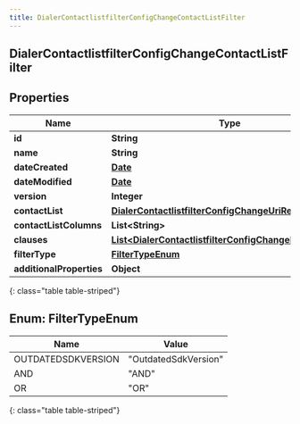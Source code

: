 ```yaml
---
title: DialerContactlistfilterConfigChangeContactListFilter
---
```

## DialerContactlistfilterConfigChangeContactListFilter


## Properties

| Name | Type | Description | Notes |
| ------------ | ------------- | ------------- | ------------- |
| **id** | **String** |  |  [optional] |
| **name** | **String** |  |  [optional] |
| **dateCreated** | [**Date**](Date.html) |  |  [optional] |
| **dateModified** | [**Date**](Date.html) |  |  [optional] |
| **version** | **Integer** |  |  [optional] |
| **contactList** | [**DialerContactlistfilterConfigChangeUriReference**](DialerContactlistfilterConfigChangeUriReference.html) |  |  [optional] |
| **contactListColumns** | **List&lt;String&gt;** |  |  [optional] |
| **clauses** | [**List&lt;DialerContactlistfilterConfigChangeFilterClause&gt;**](DialerContactlistfilterConfigChangeFilterClause.html) |  |  [optional] |
| **filterType** | [**FilterTypeEnum**](#FilterTypeEnum) |  |  [optional] |
| **additionalProperties** | **Object** |  |  [optional] |
{: class="table table-striped"}


<a name="FilterTypeEnum"></a>

## Enum: FilterTypeEnum

| Name | Value |
| ---- | ----- |
| OUTDATEDSDKVERSION | &quot;OutdatedSdkVersion&quot; |
| AND | &quot;AND&quot; |
| OR | &quot;OR&quot; |
{: class="table table-striped"}



